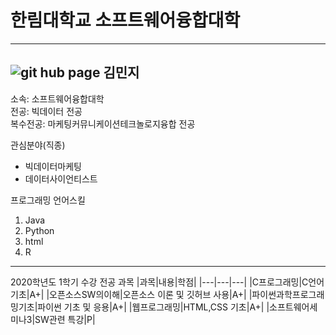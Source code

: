 # 한림대학교 소프트웨어융합대학
---
![git hub page](profile.jpg)
김민지
---
소속: 소프트웨어융합대학   
전공: 빅데이터 전공   
복수전공: 마케팅커뮤니케이션테크놀로지융합 전공

관심분야(직종)   
* 빅데이터마케팅
* 데이터사이언티스트

프로그래밍 언어스킬
1. Java
2. Python
3. html
4. R
---
2020학년도 1학기 수강 전공 과목
|과목|내용|학점|
|---|---|---|
|C프로그래밍|C언어기초|A+|
|오픈소스SW의이해|오픈소스 이론 및 깃허브 사용|A+|
|파이썬과학프로그래밍기초|파이썬 기초 및 응용|A+|
|웹프로그래밍|HTML,CSS 기초|A+|
|소프트웨어세미나3|SW관련 특강|P|

